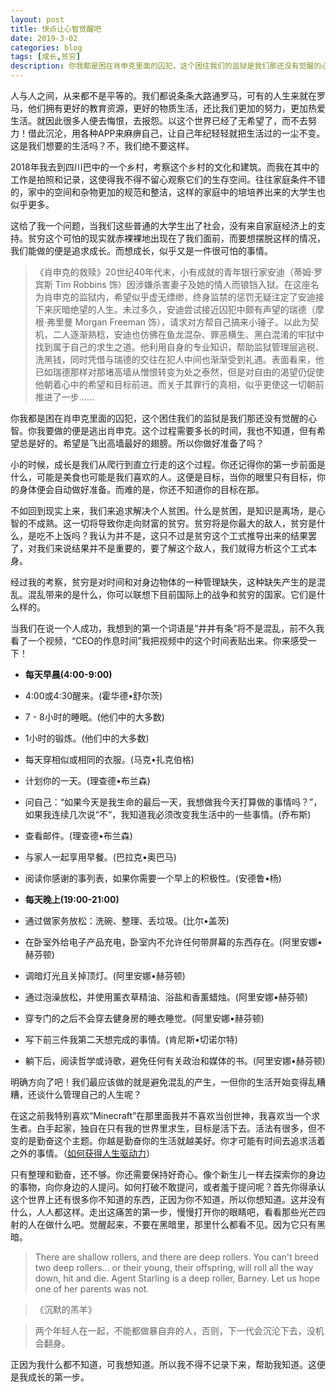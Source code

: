 ```yaml
---
layout: post
title: 快点让心智觉醒吧
date: 2019-3-02
categories: blog
tags: [成长,贫穷]
description: 你我都是困在肖申克里面的囚犯，这个困住我们的监狱是我们那还没有觉醒的心智。你我要做的便是逃出肖申克。这个过程需要多长的时间，我也不知道，但有希望总是好的。希望是飞出高墙最好的翅膀。所以你做好准备了吗？
---
```


人与人之间，从来都不是平等的。我们都说条条大路通罗马，可有的人生来就在罗马，他们拥有更好的教育资源，更好的物质生活，还比我们更加的努力，更加热爱生活。就因此很多人便去悔恨，去报怨。以这个世界已经了无希望了，而不去努力！借此沉沦，用各种APP来麻痹自己，让自己年纪轻轻就把生活过的一尘不变。这是我们想要的生活吗？不，我们绝不要这样。

2018年我去到四川巴中的一个乡村，考察这个乡村的文化和建筑。而我在其中的工作是拍照和记录，这使得我不得不留心观察它们的生存空间。往往家庭条件不错的，家中的空间和杂物更加的规范和整洁，这样的家庭中的培培养出来的大学生也似乎更多。

这给了我一个问题，当我们这些普通的大学生出了社会，没有来自家庭经济上的支持。贫穷这个可怕的现实就赤裸裸地出现在了我们面前，而要想摆脱这样的情况，我们能做的便是追求成长。而想成长，似乎又是一件很可怕的事情。

> 《肖申克的救赎》20世纪40年代末，小有成就的青年银行家安迪（蒂姆·罗宾斯 Tim Robbins 饰）因涉嫌杀害妻子及她的情人而锒铛入狱。在这座名为肖申克的监狱内，希望似乎虚无缥缈，终身监禁的惩罚无疑注定了安迪接下来灰暗绝望的人生。未过多久，安迪尝试接近囚犯中颇有声望的瑞德（摩根·弗里曼 Morgan Freeman 饰），请求对方帮自己搞来小锤子。以此为契机，二人逐渐熟稔，安迪也仿佛在鱼龙混杂、罪恶横生、黑白混淆的牢狱中找到属于自己的求生之道。他利用自身的专业知识，帮助监狱管理层逃税、洗黑钱，同时凭借与瑞德的交往在犯人中间也渐渐受到礼遇。表面看来，他已如瑞德那样对那堵高墙从憎恨转变为处之泰然，但是对自由的渴望仍促使他朝着心中的希望和目标前进。而关于其罪行的真相，似乎更使这一切朝前推进了一步…… 

你我都是困在肖申克里面的囚犯，这个困住我们的监狱是我们那还没有觉醒的心智。你我要做的便是逃出肖申克。这个过程需要多长的时间，我也不知道，但有希望总是好的。希望是飞出高墙最好的翅膀。所以你做好准备了吗？

小的时候，成长是我们从爬行到直立行走的这个过程。你还记得你的第一步前面是什么，可能是美食也可能是我们喜欢的人。这便是目标，当你的眼里只有目标，你的身体便会自动做好准备。而难的是，你还不知道你的目标在那。

不如回到现实上来，我们来追求解决个人贫困。什么是贫困，是知识是离场，是心智的不成熟。这一切将导致你走向财富的贫穷。贫穷将是你最大的敌人，贫穷是什么，是吃不上饭吗？我认为并不是，这只不过是贫穷这个工式推导出来的结果罢了，对我们来说结果并不是重要的，要了解这个敌人，我们就得方析这个工式本身。

经过我的考察，贫穷是对时间和对身边物体的一种管理缺失，这种缺失产生的是混乱。混乱带来的是什么，你可以联想下目前国际上的战争和贫穷的国家。它们是什么样的。

当我们在说一个人成功，我想到的第一个词语是“井井有条”将不是混乱，前不久我看了一个视频，“CEO的作息时间”我把视频中的这个时间表贴出来。你来感受一下！

- **每天早晨(4:00-9:00)**
- 4:00或4:30醒来。(霍华德•舒尔茨)
- 7 - 8小时的睡眠。(他们中的大多数)
- 1小时的锻炼。(他们中的大多数)
- 每天穿相似或相同的衣服。(马克•扎克伯格)
- 计划你的一天。(理查德•布兰森)
- 问自己：“如果今天是我生命的最后一天，我想做我今天打算做的事情吗？”，如果我连续几次说“不”，我知道我必须改变我生活中的一些事情。(乔布斯)
- 查看邮件。(理查德•布兰森)
- 与家人一起享用早餐。(巴拉克•奥巴马)
- 阅读你感谢的事列表，如果你需要一个早上的积极性。(安德鲁•杨)

- **每天晚上(19:00-21:00)**
- 通过做家务放松：洗碗、整理、丢垃圾。(比尔•盖茨)
- 在卧室外给电子产品充电，卧室内不允许任何带屏幕的东西存在。(阿里安娜•赫芬顿)
- 调暗灯光且关掉顶灯。(阿里安娜•赫芬顿)
- 通过泡澡放松，并使用薰衣草精油、浴盐和香薰蜡烛。(阿里安娜•赫芬顿)
- 穿专门的之后不会穿去健身房的睡衣睡觉。(阿里安娜•赫芬顿)
- 写下前三件我第二天想完成的事情。(肯尼斯•切诺尔特)
- 躺下后，阅读哲学或诗歌，避免任何有关政治和媒体的书。(阿里安娜•赫芬顿)

明确方向了吧！我们最应该做的就是避免混乱的产生，一但你的生活开始变得乱糟糟，还谈什么管理自己的人生呢？

在这之前我特别喜欢“Minecraft”在那里面我并不喜欢当创世神，我喜欢当一个求生者。白手起家，独自在只有我的世界里求生，目标是活下去。活法有很多，但不变的是勤奋这个主题。你越是勤奋你的生活就越美好。你才可能有时间去追求活着之外的事情。（[如何获得人生驱动力](https://huiweishijie.com/blog/2019/02/18/how-to-write/)）

只有整理和勤奋，还不够。你还需要保持好奇心。像个新生儿一样去探索你的身边的事物，向你身边的人提问。如何打破不敢提问，或者羞于提问呢？首先你得承认这个世界上还有很多你不知道的东西，正因为你不知道，所以你想知道。这并没有什么，人人都这样。走出这痛苦的第一步，慢慢打开你的眼睛吧，看看那些光芒四射的人在做什么吧。觉醒起来，不要在黑暗里，那里什么都看不见。因为它只有黑暗。


> There are shallow rollers, and there are deep rollers.
You can't breed two deep rollers… or their young, their offspring, will roll all the way down, hit and die.
Agent Starling is a deep roller,
Barney. Let us hope one of her parents was not.

> 《沉默的羔羊》

> 两个年轻人在一起，不能都做暴自弃的人，否则，下一代会沉沦下去，没机会翻身。

正因为我什么都不知道，可我想知道。所以我不得不记录下来，帮助我知道。这便是我成长的第一步。

